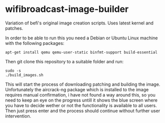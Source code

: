 # wifibroadcast-image-builder
Variation of befi's original image creation scripts. Uses latest kernel and patches.

In order to be able to run this you need a Debian or Ubuntu Linux machine with the following packages:

```
apt-get install qemu qemu-user-static binfmt-support build-essential
```

Then git clone this repository to a suitable folder and run:

```
sudo -s
./build_images.sh
```

This will start the process of downloading patching and building the image. Unfortunately the aircrack-ng package which is installed to the image requires manual confirmation, i have not found a way around this, so you need to keep an eye on the progress untill it shows the blue screen where you have to decide wether or not the functionality is available to all users. Then just press enter and the process should continue without further user intervention.
